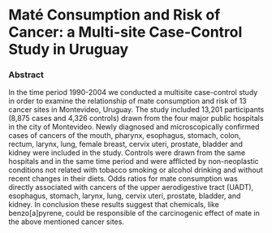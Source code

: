 # Maté Consumption and Risk of Cancer: a Multi-site Case-Control Study in Uruguay

### Abstract

In the time period 1990-2004 we conducted a multisite case-control study in order to examine the relationship of mate consumption and risk of 13 cancer sites in Montevideo, Uruguay. The study included 13,201 participants (8,875 cases and 4,326 controls) drawn from the four major public hospitals in the city of Montevideo. Newly diagnosed and microscopically confirmed cases of cancers of the mouth, pharynx, esophagus, stomach, colon, rectum, larynx, lung, female breast, cervix uteri, prostate, bladder and kidney were included in the study. Controls were drawn from the same hospitals and in the same time period and were afflicted by non-neoplastic conditions not related with tobacco smoking or alcohol drinking and without recent changes in their diets. Odds ratios for mate consumption was directly associated with cancers of the upper aerodigestive tract (UADT), esophagus, stomach, larynx, lung, cervix uteri, prostate, bladder, and kidney. In conclusion these results suggest that chemicals, like benzo[a]pyrene, could be responsible of the carcinogenic effect of mate in the above mentioned cancer sites.